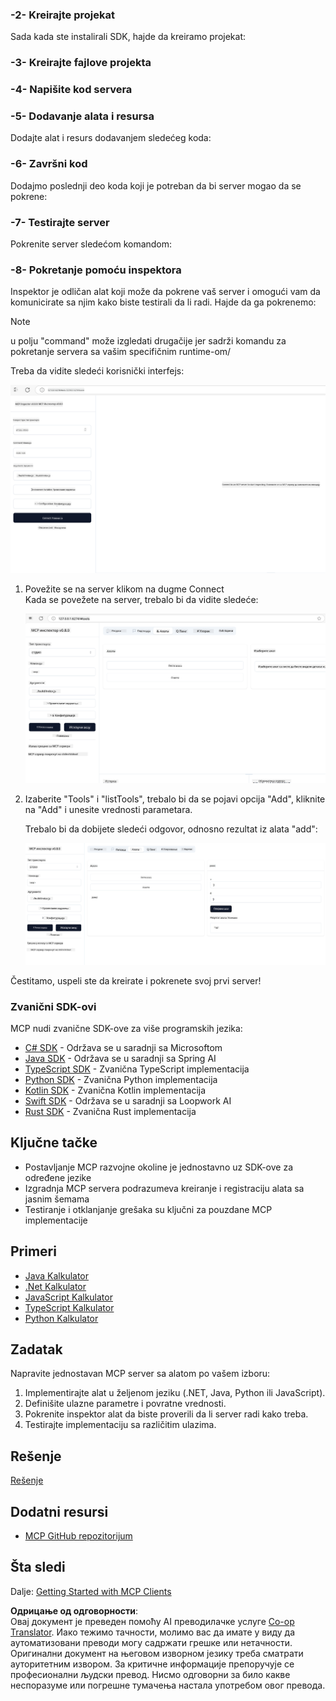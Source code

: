 <!--
CO_OP_TRANSLATOR_METADATA:
{
  "original_hash": "37563349cd6894fe00489bf3b4d488ae",
  "translation_date": "2025-06-02T10:43:10+00:00",
  "source_file": "03-GettingStarted/01-first-server/README.md",
  "language_code": "sr"
}
-->
### -2- Kreirajte projekat

Sada kada ste instalirali SDK, hajde da kreiramo projekat:

### -3- Kreirajte fajlove projekta

### -4- Napišite kod servera

### -5- Dodavanje alata i resursa

Dodajte alat i resurs dodavanjem sledećeg koda:

### -6- Završni kod

Dodajmo poslednji deo koda koji je potreban da bi server mogao da se pokrene:

### -7- Testirajte server

Pokrenite server sledećom komandom:

### -8- Pokretanje pomoću inspektora

Inspektor je odličan alat koji može da pokrene vaš server i omogući vam da komunicirate sa njim kako biste testirali da li radi. Hajde da ga pokrenemo:

> [!NOTE]
> u polju "command" može izgledati drugačije jer sadrži komandu za pokretanje servera sa vašim specifičnim runtime-om/

Treba da vidite sledeći korisnički interfejs:

![Connect](../../../../translated_images/connect.141db0b2bd05f096fb1dd91273771fd8b2469d6507656c3b0c9df4b3c5473929.sr.png)

1. Povežite se na server klikom na dugme Connect  
   Kada se povežete na server, trebalo bi da vidite sledeće:

   ![Connected](../../../../translated_images/connected.73d1e042c24075d386cacdd4ee7cd748c16364c277d814e646ff2f7b5eefde85.sr.png)

2. Izaberite "Tools" i "listTools", trebalo bi da se pojavi opcija "Add", kliknite na "Add" i unesite vrednosti parametara.

   Trebalo bi da dobijete sledeći odgovor, odnosno rezultat iz alata "add":

   ![Result of running add](../../../../translated_images/ran-tool.a5a6ee878c1369ec1e379b81053395252a441799dbf23416c36ddf288faf8249.sr.png)

Čestitamo, uspeli ste da kreirate i pokrenete svoj prvi server!

### Zvanični SDK-ovi

MCP nudi zvanične SDK-ove za više programskih jezika:
- [C# SDK](https://github.com/modelcontextprotocol/csharp-sdk) - Održava se u saradnji sa Microsoftom
- [Java SDK](https://github.com/modelcontextprotocol/java-sdk) - Održava se u saradnji sa Spring AI
- [TypeScript SDK](https://github.com/modelcontextprotocol/typescript-sdk) - Zvanična TypeScript implementacija
- [Python SDK](https://github.com/modelcontextprotocol/python-sdk) - Zvanična Python implementacija
- [Kotlin SDK](https://github.com/modelcontextprotocol/kotlin-sdk) - Zvanična Kotlin implementacija
- [Swift SDK](https://github.com/modelcontextprotocol/swift-sdk) - Održava se u saradnji sa Loopwork AI
- [Rust SDK](https://github.com/modelcontextprotocol/rust-sdk) - Zvanična Rust implementacija

## Ključne tačke

- Postavljanje MCP razvojne okoline je jednostavno uz SDK-ove za određene jezike
- Izgradnja MCP servera podrazumeva kreiranje i registraciju alata sa jasnim šemama
- Testiranje i otklanjanje grešaka su ključni za pouzdane MCP implementacije

## Primeri

- [Java Kalkulator](../samples/java/calculator/README.md)
- [.Net Kalkulator](../../../../03-GettingStarted/samples/csharp)
- [JavaScript Kalkulator](../samples/javascript/README.md)
- [TypeScript Kalkulator](../samples/typescript/README.md)
- [Python Kalkulator](../../../../03-GettingStarted/samples/python)

## Zadatak

Napravite jednostavan MCP server sa alatom po vašem izboru:
1. Implementirajte alat u željenom jeziku (.NET, Java, Python ili JavaScript).
2. Definišite ulazne parametre i povratne vrednosti.
3. Pokrenite inspektor alat da biste proverili da li server radi kako treba.
4. Testirajte implementaciju sa različitim ulazima.

## Rešenje

[Rešenje](./solution/README.md)

## Dodatni resursi

- [MCP GitHub repozitorijum](https://github.com/microsoft/mcp-for-beginners)

## Šta sledi

Dalje: [Getting Started with MCP Clients](/03-GettingStarted/02-client/README.md)

**Одрицање од одговорности**:  
Овај документ је преведен помоћу AI преводилачке услуге [Co-op Translator](https://github.com/Azure/co-op-translator). Иако тежимо тачности, молимо вас да имате у виду да аутоматизовани преводи могу садржати грешке или нетачности. Оригинални документ на његовом изворном језику треба сматрати ауторитетним извором. За критичне информације препоручује се професионални људски превод. Нисмо одговорни за било какве неспоразуме или погрешне тумачења настала употребом овог превода.